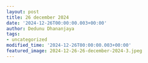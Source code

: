 ```yaml
---
layout: post
title: 26 december 2024
date: '2024-12-26T00:00:00.003+00:00'
author: Dedunu Dhananjaya
tags:
- uncategorized
modified_time: '2024-12-26T00:00:00.003+00:00'
featured_image: 2024-12-26-26-december-2024-3.jpeg
---
```


